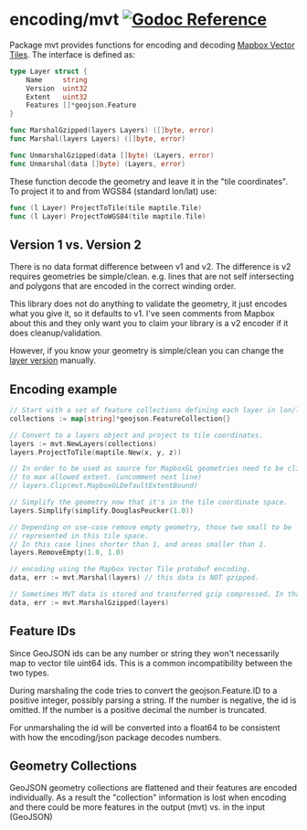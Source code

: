 # encoding/mvt [![Godoc Reference](https://pkg.go.dev/badge/github.com/paulmach/orb)](https://pkg.go.dev/github.com/paulmach/orb/encoding/mvt)

Package mvt provides functions for encoding and decoding
[Mapbox Vector Tiles](https://www.mapbox.com/vector-tiles/specification/).
The interface is defined as:

```go
type Layer struct {
    Name     string
    Version  uint32
    Extent   uint32
    Features []*geojson.Feature
}

func MarshalGzipped(layers Layers) ([]byte, error)
func Marshal(layers Layers) ([]byte, error)

func UnmarshalGzipped(data []byte) (Layers, error)
func Unmarshal(data []byte) (Layers, error)
```

These function decode the geometry and leave it in the "tile coordinates".
To project it to and from WGS84 (standard lon/lat) use:

```go
func (l Layer) ProjectToTile(tile maptile.Tile)
func (l Layer) ProjectToWGS84(tile maptile.Tile)
```

## Version 1 vs. Version 2

There is no data format difference between v1 and v2. The difference is v2 requires geometries
be simple/clean. e.g. lines that are not self intersecting and polygons that are encoded in the correct winding order.

This library does not do anything to validate the geometry, it just encodes what you give it, so it defaults to v1.
I've seen comments from Mapbox about this and they only want you to claim your library is a v2 encoder if it does cleanup/validation.

However, if you know your geometry is simple/clean you can change the [layer version](https://pkg.go.dev/github.com/paulmach/orb/encoding/mvt#Layer) manually.

## Encoding example

```go
// Start with a set of feature collections defining each layer in lon/lat (WGS84).
collections := map[string]*geojson.FeatureCollection{}

// Convert to a layers object and project to tile coordinates.
layers := mvt.NewLayers(collections)
layers.ProjectToTile(maptile.New(x, y, z))

// In order to be used as source for MapboxGL geometries need to be clipped
// to max allowed extent. (uncomment next line)
// layers.Clip(mvt.MapboxGLDefaultExtentBound)

// Simplify the geometry now that it's in the tile coordinate space.
layers.Simplify(simplify.DouglasPeucker(1.0))

// Depending on use-case remove empty geometry, those two small to be
// represented in this tile space.
// In this case lines shorter than 1, and areas smaller than 1.
layers.RemoveEmpty(1.0, 1.0)

// encoding using the Mapbox Vector Tile protobuf encoding.
data, err := mvt.Marshal(layers) // this data is NOT gzipped.

// Sometimes MVT data is stored and transferred gzip compressed. In that case:
data, err := mvt.MarshalGzipped(layers)
```

## Feature IDs

Since GeoJSON ids can be any number or string they won't necessarily map to vector tile uint64 ids.
This is a common incompatibility between the two types.

During marshaling the code tries to convert the geojson.Feature.ID to a positive integer, possibly parsing a string.
If the number is negative, the id is omitted. If the number is a positive decimal the number is truncated.

For unmarshaling the id will be converted into a float64 to be consistent with how
the encoding/json package decodes numbers.

## Geometry Collections

GeoJSON geometry collections are flattened and their features are encoded individually.
As a result the "collection" information is lost when encoding and there could be more
features in the output (mvt) vs. in the input (GeoJSON)

